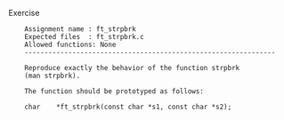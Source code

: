 Exercise

        Assignment name	: ft_strpbrk
        Expected files	: ft_strpbrk.c
        Allowed functions: None
        ---------------------------------------------------------------

        Reproduce exactly the behavior of the function strpbrk
        (man strpbrk).

        The function should be prototyped as follows:

        char	*ft_strpbrk(const char *s1, const char *s2);